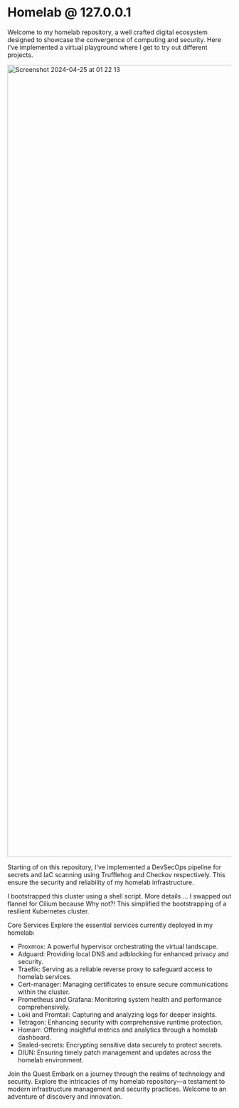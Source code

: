 # Homelab @ 127.0.0.1

Welcome to my homelab repository, a well crafted digital ecosystem designed to showcase the convergence of computing and security. Here I've implemented a virtual playground where I get to try out different projects.

<img width="1779" alt="Screenshot 2024-04-25 at 01 22 13" src="https://github.com/zazathomas/Homelab/assets/21116259/b58793e2-ed71-4a32-ae9d-44c320043cdb">



Starting of on this repository, I've implemented a DevSecOps pipeline for secrets and IaC scanning using Trufflehog and Checkov respectively. This ensure the security and reliability of my homelab infrastructure.

I bootstrapped this cluster using a shell script. More details ...
I swapped out flannel for Cilium because Why not?!
This simplified the bootstrapping of a resilient Kubernetes cluster.

Core Services
Explore the essential services currently deployed in my homelab:

- Proxmox: A powerful hypervisor orchestrating the virtual landscape.
- Adguard: Providing local DNS and adblocking for enhanced privacy and security.
- Traefik: Serving as a reliable reverse proxy to safeguard access to homelab services.
- Cert-manager: Managing certificates to ensure secure communications within the cluster.
- Prometheus and Grafana: Monitoring system health and performance comprehensively.
- Loki and Promtail: Capturing and analyzing logs for deeper insights.
- Tetragon: Enhancing security with comprehensive runtime protection.
- Homarr: Offering insightful metrics and analytics through a homelab dashboard.
- Sealed-secrets: Encrypting sensitive data securely to protect secrets.
- DIUN: Ensuring timely patch management and updates across the homelab environment.

Join the Quest
Embark on a journey through the realms of technology and security. Explore the intricacies of my homelab repository—a testament to modern infrastructure management and security practices. Welcome to an adventure of discovery and innovation.










